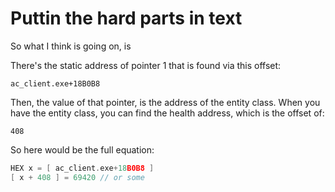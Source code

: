 # Puttin the hard parts in text

So what I think is going on, is

There's the static address of pointer 1 that is found via this offset:

```
ac_client.exe+18B0B8
```

Then, the value of that pointer, is the address of the entity class. When you have the entity class, you can find the health address, which is the offset of:

```
408
```

So here would be the full equation:
```c++
HEX x = [ ac_client.exe+18B0B8 ]
[ x + 408 ] = 69420 // or some
```